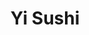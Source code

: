 ---
layout: place
title: "Yi Sushi"
permalink: /california/el-cajon/yi-sushi.html
stateAbbr: CA
stateName: California
cityName: El Cajon
place_id: ChIJa2M82LVb2YARV2GaSQt51qY
photos:
  - name: >-
      places/ChIJa2M82LVb2YARV2GaSQt51qY/photos/AeeoHcJeetTf1pZ-5rr9wYKfUaUXzrykifKig5mPPjOd9OHOS44DBnDydoxRC2plnS6WKOlsbO1tJaTCNTQnNzhbHuVgb2bPCpeSxryc3MWqUqk407VGgq25A0J23Jp9BaVuFN_vioaYHt3d6qMUamDIzPg_yxNdKZkJ6t-RPV9DuGPgOhWQ5kCtd0v7YCe1SvT4n8Ytj0yZiD-2oDhgqzsz9clIOp6czOwFUMG_yMAU71KVCtdpAVMi0-kbvrYwPFnXFXgjNVjc2lRmxf269zv8o8D6A0rzaf89yYhB4B2YqH7BJWP4ib31Jv2qr81oUyeaJ9w4uTWeJNlxS0-_Xhzq9kB_EfJbpunfV7DB7Szfj2rDzfkRXOBQGWre7j8NKJ20J6YnmhEtJj2xrcXofTg9OrlJ5wgnYEMjFIdDdkEd9XfOSvEc
    widthPx: 1080
    heightPx: 1213
    authorAttributions:
      - displayName: Mullen Teodoro
        uri: https://maps.google.com/maps/contrib/101773021802410002577
        photoUri: >-
          https://lh3.googleusercontent.com/a-/ALV-UjXnpfwVnPcAaXFbyzxFJ44CWMHpV-zAWBppnc6UP3VQp3EeiYhF=s100-p-k-no-mo
    flagContentUri: >-
      https://www.google.com/local/imagery/report/?cb_client=maps_api_places.places_api&image_key=!1e10!2sCIHM0ogKEICAgIDnieO4pwE&hl=en-US
    googleMapsUri: >-
      https://www.google.com/maps/place//data=!3m4!1e2!3m2!1sCIHM0ogKEICAgIDnieO4pwE!2e10!4m2!3m1!1s0x80d95bb5d83c636b:0xa6d6790b499a6157
  - name: >-
      places/ChIJa2M82LVb2YARV2GaSQt51qY/photos/AeeoHcKQZveTPnoS8cT9mM7L1bBst_HOCFrB_oYBrXtjhC59nY_QA6l6kWXoExUXlQHwukYCjo2XsqMYumQMK7bC1XnC-Fwj7WrFvzl8-4BRHc6514AxUnkXfrSBBdZuQTYCKzOX42n0aPlAGg5ZOI8Qn3c9h2d8oVEnLbpsF92gyrcdrCPHcyetlZYs_uuelZ7SPO_FDucfHEee4GzPpMQdrzqNFWgYm6ORas7Omv4jr-fAP3oc2FWbCInSoMhPL1NFH7gT_OCm94lAhCaF3BP90a1HVcnXsd55hCI4J92b9F5pPXZHyBz9VjkWxr95eGeDFSMVZTWsyOxnh48_UywY9sj73d0xcKsmovgYfPib1FNkSflY1Qph-ck0aIZYd_Ih1S0VLtF7Hh-3YaxHSbLMiUyxLbCBjJqO5xQ1u_0F-Wk
    widthPx: 4000
    heightPx: 3000
    authorAttributions:
      - displayName: David Hughes
        uri: https://maps.google.com/maps/contrib/107007708188199974861
        photoUri: >-
          https://lh3.googleusercontent.com/a-/ALV-UjUXQGGmpWqsmc_SXZVt9Y4X6YzhX-lyAOIaeiIA-kEM4DXo3mQx=s100-p-k-no-mo
    flagContentUri: >-
      https://www.google.com/local/imagery/report/?cb_client=maps_api_places.places_api&image_key=!1e10!2sCIHM0ogKEICAgIDZwJX5dw&hl=en-US
    googleMapsUri: >-
      https://www.google.com/maps/place//data=!3m4!1e2!3m2!1sCIHM0ogKEICAgIDZwJX5dw!2e10!4m2!3m1!1s0x80d95bb5d83c636b:0xa6d6790b499a6157
  - name: >-
      places/ChIJa2M82LVb2YARV2GaSQt51qY/photos/AeeoHcIOm_fpumbczVPGCsGPvRxyQF-uej6-tiKkXtsJ98vsgJ2UjVQybSM98Qjvkggzi6XrGidcVUwm27Q85LabjskFNHUCUKxmpPFrwUDdLK_F1Aa50uBjMhUAUcpTpnW5pwxzRoSQlirlGNfbyIezUUFPUgFSq167tLql6RrbcmWR9FHPq0ozUNKYpMrpzuwJsa91KUKgMTjDUox6QnlJIBMwHbVXbkKg8n1S7CRFiU7URJEeqfQSNLRTzqvwHrk3Ume3mwisZb1BNyccKoMI-9TYYXm3VqOjI79Zyws9LZ0EnREmyUmMzKSniLPgwUTWubKGdnk-PJsBQwWnoFTMVeVPpoa-nZTsUY2Azy3WmqOccLNd-SZjQr4SllOz-_FFh-dGOQinLrwB0MUWpoAANbmII2rV_G09JyB_qlJu0pmn4YAE
    widthPx: 4032
    heightPx: 3024
    authorAttributions:
      - displayName: Richard Picard
        uri: https://maps.google.com/maps/contrib/105785437198258394207
        photoUri: >-
          https://lh3.googleusercontent.com/a-/ALV-UjXG3L_Fpk8pVubY2AP3Dwy5B0QJywe60bbqInw2g9gG-fVClo1c=s100-p-k-no-mo
    flagContentUri: >-
      https://www.google.com/local/imagery/report/?cb_client=maps_api_places.places_api&image_key=!1e10!2sCIHM0ogKEICAgIC7t5a3kAE&hl=en-US
    googleMapsUri: >-
      https://www.google.com/maps/place//data=!3m4!1e2!3m2!1sCIHM0ogKEICAgIC7t5a3kAE!2e10!4m2!3m1!1s0x80d95bb5d83c636b:0xa6d6790b499a6157
  - name: >-
      places/ChIJa2M82LVb2YARV2GaSQt51qY/photos/AeeoHcJoowXWCY7oV8eNNsc5u3jJydrAv9YFkVEQ-ds6KQkKMDCQ2J5ss9qZdeCwObtBAvxR5VkaXMrVP7UtNy9NHDNPAjBCazZ_wKPyJKXSSAEWxY6ikhowu21e9-e6p1LSeV-ygOCj5FR7UeL_YuueQrxFR83XP48D0oOIn4Qj-Oimds5vIf7F-R8gc1i6shV7bMhI97WEG3EqvKWzejrprFy0k75xJQmHm8SNlQDY2mjavTc9mj6bAWNv5krWEOx2nCe_qT4HXM7W2IXvnqDs7l7KT1aDEvjW9HdR21mN9ClQmtKf5rAM3-P1g93JM9esn3qnsjdnmJyE9MdIb3sZ71gE1GUBOgbjRqRwZSZvPxqDiXYTpYc4DAlvA_n1n_1eHt1ykrtb05z-PltgRb1b9Yqs2v7d7Pe1zLavpzCeR3ZtJfL3
    widthPx: 3698
    heightPx: 2415
    authorAttributions:
      - displayName: Mullen Teodoro
        uri: https://maps.google.com/maps/contrib/101773021802410002577
        photoUri: >-
          https://lh3.googleusercontent.com/a-/ALV-UjXnpfwVnPcAaXFbyzxFJ44CWMHpV-zAWBppnc6UP3VQp3EeiYhF=s100-p-k-no-mo
    flagContentUri: >-
      https://www.google.com/local/imagery/report/?cb_client=maps_api_places.places_api&image_key=!1e10!2sCIHM0ogKEICAgICj7ZPJtQE&hl=en-US
    googleMapsUri: >-
      https://www.google.com/maps/place//data=!3m4!1e2!3m2!1sCIHM0ogKEICAgICj7ZPJtQE!2e10!4m2!3m1!1s0x80d95bb5d83c636b:0xa6d6790b499a6157
  - name: >-
      places/ChIJa2M82LVb2YARV2GaSQt51qY/photos/AeeoHcJ1kViIgSpGspXtXETh_g2BoB58sWkPMApoRRIP2up8nTOQ6BkvKaSiazOSTuhy-2Ge9FYeIkAyjNqBZ-kdm4moNGIdEAMlAdCo0Ad0nmLeNfUCYhRM21B-OO2RAhjWlxC4xjM_kekOdShqeYTOThxZKH-WyW_HxNTgqNxP97ZOTYP5vjGVGujWnXgv0ryKv39qOcVBqy_v0M0MB6T0r3dmzoefNuk1Xgr9L9bsZSs8IIaglJeZQr2gHbWRG7f9U9FcmAG1vN0rcgJHD4A92B3ZftduOETQcBM1Q1NiX2NReAqAj2RrVD0NgPjFBL1ZFjxW28jKNuk29-3PzPMprRo-FDEWH0SvwXp3rRLEBQfpIdDvqKPZkTpH5Z0MYcsRogLFl2vcV8aq2WbW5kHBPEYE6gyopVyBtwd5_AKkpA92hos
    widthPx: 4800
    heightPx: 3600
    authorAttributions:
      - displayName: Richard Picard
        uri: https://maps.google.com/maps/contrib/105785437198258394207
        photoUri: >-
          https://lh3.googleusercontent.com/a-/ALV-UjXG3L_Fpk8pVubY2AP3Dwy5B0QJywe60bbqInw2g9gG-fVClo1c=s100-p-k-no-mo
    flagContentUri: >-
      https://www.google.com/local/imagery/report/?cb_client=maps_api_places.places_api&image_key=!1e10!2sCIHM0ogKEICAgIC7t5a38AE&hl=en-US
    googleMapsUri: >-
      https://www.google.com/maps/place//data=!3m4!1e2!3m2!1sCIHM0ogKEICAgIC7t5a38AE!2e10!4m2!3m1!1s0x80d95bb5d83c636b:0xa6d6790b499a6157
  - name: >-
      places/ChIJa2M82LVb2YARV2GaSQt51qY/photos/AeeoHcJBvCGyzil_QYn3ivZbPs0LTAGlxML-59TnkVXWkMfGVZDZNyPtKkW5NgbphEj84kgDobHJBK5DBslan4Ur2bqrqrgdNM6htnhZWX6CGsk0Bg1yd7HkRJK3dmNE49GHQZ1IN4gBoiq-Uq-dq2Wq65ocEz-7B_rndlYftzXNseELm1J70tnm2bE-KkgVu_Lu-BBJS5EQkHKUqYsGCQsg5AfCOTUoNbUAeCMkRi9QpZHk9xUg_sQj_AhTiVW6lyCe5_mh1ShWbljkfY_urv9Qz8XOPtnQrwbJyoPkJzZCdBiv5wFbmeRkqs6toSHfiKRK5YGhKXczN-2Axfj4iVxhxWI7EskzrvSrNUdIlZcpyokEXq0fmc7yFIIFN2u0G5bIl1Wrtrt6yluJLWRg73boofk3oR-sRJSe3kRZpHiWK5oAvw9n
    widthPx: 4000
    heightPx: 1868
    authorAttributions:
      - displayName: juvo6969
        uri: https://maps.google.com/maps/contrib/103942032027707440630
        photoUri: >-
          https://lh3.googleusercontent.com/a-/ALV-UjVHihRUzXeew2RYPQVD8AQZJ2MsGy_3LpGlR8E2R6V9_D4mQ6ee=s100-p-k-no-mo
    flagContentUri: >-
      https://www.google.com/local/imagery/report/?cb_client=maps_api_places.places_api&image_key=!1e10!2sCIHM0ogKEICAgIDnkeX8kwE&hl=en-US
    googleMapsUri: >-
      https://www.google.com/maps/place//data=!3m4!1e2!3m2!1sCIHM0ogKEICAgIDnkeX8kwE!2e10!4m2!3m1!1s0x80d95bb5d83c636b:0xa6d6790b499a6157
  - name: >-
      places/ChIJa2M82LVb2YARV2GaSQt51qY/photos/AeeoHcIkv1ENDmbRDcEA8HZFq78ChMAdnEgMWva5aCpiC1mcKHzuR6-ozQdSGkwC_q3puuihTQhIjpXRMoDSwnQl3op76t5bey7XtyqJhk4UiXFkEWBF0MzSV4rFvFw3Ih1ofh6ghL3t2Lz_YnWBxkJ-nQCaqsFX_XuEimDzZ4hQHx-k7GDAG-b0CEllmlBJOsYxbXKLve_ih19WvHiYwV7REFrC1_dV0dNGH2YsvDyh3bngPg06bplG737UzcC7FIe812U9ZqzLKxzOzOLy0M9SHGmYHdYHg1ftYfxA1YSSD6DfmSLBSx6gll_zahxq8jowmURl7TCnUkzE0pmQKtm7gQErIId4kKeRK5KbkEwTyc6otEdlkL2qlnklLe5sfJQbTREcSuZJwigUYsbkgM4Dql1_fqtKX2m6FhPAq64QLblo3Q
    widthPx: 4000
    heightPx: 1848
    authorAttributions:
      - displayName: John Bathke
        uri: https://maps.google.com/maps/contrib/102717136976941136438
        photoUri: >-
          https://lh3.googleusercontent.com/a-/ALV-UjU0ywinA2SyU-kj1XwNXOdoq6e_DIo2sN6kiJJ8EOac6PU_UuMs=s100-p-k-no-mo
    flagContentUri: >-
      https://www.google.com/local/imagery/report/?cb_client=maps_api_places.places_api&image_key=!1e10!2sCIHM0ogKEICAgMCg8rO0BQ&hl=en-US
    googleMapsUri: >-
      https://www.google.com/maps/place//data=!3m4!1e2!3m2!1sCIHM0ogKEICAgMCg8rO0BQ!2e10!4m2!3m1!1s0x80d95bb5d83c636b:0xa6d6790b499a6157
  - name: >-
      places/ChIJa2M82LVb2YARV2GaSQt51qY/photos/AeeoHcLWhwNiaCbNpgpynBG-DjKVgcsRyay7G1hIppRdbNnO2cQqlg9_G6VqUQZfQTn3XQ9XAuepEtsRPndhfl7iE2xnYDO6jxOrBLprZGm-TtmVbAdceCrzx3uukTQrsEB1qIFOfon7MiDSLaNYrmoepzBgbADDjZPgCDQ9SLlRaDejEXxWjtpJyJvXNcQfa98C5XjT446XxK4Ot3Z5I5ZQN1bNmZ9WM3SYYTHG6hEcB8A0Ls5QpE5FhXcNuhpGBTMcUBj6e5zkp4UYys9as_Lmn7fe4keUYnFPSeEIywc9krfL0Ay-d8SmAp5z_Nc5Is3_MR7QOP5n4JoIET2XGyCyqPD2raPIDJ25AqGVcK-jEmA2X9923FcHx6Fb-eroGuVxnYL4Ru1Of1OeNik_i7-xHt42JIwVq9iAWuns3wXCVJy4gg
    widthPx: 3024
    heightPx: 4032
    authorAttributions:
      - displayName: Darren Baker
        uri: https://maps.google.com/maps/contrib/104880809824952093904
        photoUri: >-
          https://lh3.googleusercontent.com/a-/ALV-UjWnGW7IXFL6pzJZjNTOnOI15vehQqzivYnzz9VmpICCiz6J86uw=s100-p-k-no-mo
    flagContentUri: >-
      https://www.google.com/local/imagery/report/?cb_client=maps_api_places.places_api&image_key=!1e10!2sCIHM0ogKEICAgICE1N30Lg&hl=en-US
    googleMapsUri: >-
      https://www.google.com/maps/place//data=!3m4!1e2!3m2!1sCIHM0ogKEICAgICE1N30Lg!2e10!4m2!3m1!1s0x80d95bb5d83c636b:0xa6d6790b499a6157
  - name: >-
      places/ChIJa2M82LVb2YARV2GaSQt51qY/photos/AeeoHcKp1nRTUjN3iKZtAgVDa6dt2ZiN0Ck_VdsAvlR5wDbnyEZUDYEWnfhW602s_DnLCIh_DNBHz4wvJ2Etbe3wFCH_PYhiyzDwqhV9QQsPmENfSFcsCSa0Y7uDj8DhtR_zBssGymqXe1EVgwntzLVDuuCt_lTdDrvvWa38dGhskTX7kCOGZw2iYnLZ1H_d4Kg_aCed5J86knTa20SwW9wZLKebREjjNl1-Ff6dIwRMbLZWWN-ViYMMYf9fqI16C-N_FAwq0XXckFaxl765Dp1gFhsAEu1Y1Vt4ZP1au9cfvOkivmrJPAUiiaLOAIMhoxOC25gHVS6HiPT2-ZCc3q3V8XJrFZfmWc_5SryvIRpW6tuuj4RcYc1K5J1eqprIK7rFv3Jf_szffe-1QmuYVuqjikB46TLD4pt_GNGhmqWO7oE
    widthPx: 3024
    heightPx: 4032
    authorAttributions:
      - displayName: Richard Picard
        uri: https://maps.google.com/maps/contrib/105785437198258394207
        photoUri: >-
          https://lh3.googleusercontent.com/a-/ALV-UjXG3L_Fpk8pVubY2AP3Dwy5B0QJywe60bbqInw2g9gG-fVClo1c=s100-p-k-no-mo
    flagContentUri: >-
      https://www.google.com/local/imagery/report/?cb_client=maps_api_places.places_api&image_key=!1e10!2sCIHM0ogKEICAgIC7t5a3CA&hl=en-US
    googleMapsUri: >-
      https://www.google.com/maps/place//data=!3m4!1e2!3m2!1sCIHM0ogKEICAgIC7t5a3CA!2e10!4m2!3m1!1s0x80d95bb5d83c636b:0xa6d6790b499a6157
  - name: >-
      places/ChIJa2M82LVb2YARV2GaSQt51qY/photos/AeeoHcJ_rweDDrI0VR39P5hZukwoAPrKup3XP41rAANsbc0uU1eaQjcJBuQzLNSkz8Qvy8OIcyYZqP06GSyDx5QCruJsoXXNvWG-lFew7SJpt_2lh7T2m8Rro9c55omGbboJnywT1u3Ii9pxjzhw9WnsaFFZf-LchGg9RGa3YE_KJ_SwZOyYQHeWSTs1L3_OR_HIaVBWNwZcJmQqpq-Ig-_e9cARb-x0gGUUrMXPr8eJveLUtYXiHd72-Mhd16kX5_R2ZKMKrjj2RuiNy_MsjlD884056w7bBsx-l-oXL6ag_A3bu5sOfen4Ku34_vj3_6HA-4yNrEm72wQ5tlgAswz-8xV8fjb37lFD9uFA4hRKUCA0oME7aP71733t6v3dXd6nt3cxAyJlOW0JsQsqMX7GDqYo1rZvuud5VBy9yTeCYy6w7G1D
    widthPx: 4032
    heightPx: 3024
    authorAttributions:
      - displayName: Richard Picard
        uri: https://maps.google.com/maps/contrib/105785437198258394207
        photoUri: >-
          https://lh3.googleusercontent.com/a-/ALV-UjXG3L_Fpk8pVubY2AP3Dwy5B0QJywe60bbqInw2g9gG-fVClo1c=s100-p-k-no-mo
    flagContentUri: >-
      https://www.google.com/local/imagery/report/?cb_client=maps_api_places.places_api&image_key=!1e10!2sCIHM0ogKEICAgIC7t5a3qAE&hl=en-US
    googleMapsUri: >-
      https://www.google.com/maps/place//data=!3m4!1e2!3m2!1sCIHM0ogKEICAgIC7t5a3qAE!2e10!4m2!3m1!1s0x80d95bb5d83c636b:0xa6d6790b499a6157
address: '2650 Jamacha Rd #139, El Cajon, CA 92019, USA'
street: '2650 Jamacha Rd #139'
city: El Cajon
state: CA
zip: '92019'
country: USA
neighborhood: null
latitude: '32.745000'
longitude: '-116.932778'
accessibility_options:
  wheelchairAccessibleParking: true
  wheelchairAccessibleEntrance: true
  wheelchairAccessibleRestroom: true
  wheelchairAccessibleSeating: true
business_status: OPERATIONAL
name: Yi Sushi
google_maps_links:
  directionsUri: >-
    https://www.google.com/maps/dir//''/data=!4m7!4m6!1m1!4e2!1m2!1m1!1s0x80d95bb5d83c636b:0xa6d6790b499a6157!3e0
  placeUri: https://maps.google.com/?cid=12021929344698573143
  writeAReviewUri: >-
    https://www.google.com/maps/place//data=!4m3!3m2!1s0x80d95bb5d83c636b:0xa6d6790b499a6157!12e1
  reviewsUri: >-
    https://www.google.com/maps/place//data=!4m4!3m3!1s0x80d95bb5d83c636b:0xa6d6790b499a6157!9m1!1b1
  photosUri: >-
    https://www.google.com/maps/place//data=!4m3!3m2!1s0x80d95bb5d83c636b:0xa6d6790b499a6157!10e5
primary_type: Sushi Restaurant
opening_hours:
  regular: null
  current: null
secondary_opening_hours:
  regular:
    weekdayDescriptions: null
    type: null
  current:
    weekdayDescriptions: null
    type: null
phone: (619) 741-8881
price_level: PRICE_LEVEL_MODERATE
price_range: $10 &ndash; $20
rating: '4.4'
rating_count: 354
website: http://yisushisd.com/
description: null
reviews:
  - name: >-
      places/ChIJa2M82LVb2YARV2GaSQt51qY/reviews/ChdDSUhNMG9nS0VJQ0FnTUNnOHJPMDJRRRAB
    relativePublishTimeDescription: a month ago
    rating: 5
    text:
      text: >-
        Good Japanese restaurant!  The Japanese food here was well-made and
        delicious.  They have a pretty extensive sushi menu.  However, I ordered
        the pork tonkatsu (fried pork cutlet), and it was one of the best
        katsu's I've ever had.  Other components of the meal -- the gyoza, salad
        with ginger dressing, and the appetizer of chicken karage -- were tasty
        as well.  The sushi was delicious too.  We had the Alaska roll, tempura
        vegetable roll, and cucumber roll.  The service was nice and attentive. 
        I recommend this establishment if you are in the mood for Japanese food,
        sushi and non sushi.
      languageCode: en
    originalText:
      text: >-
        Good Japanese restaurant!  The Japanese food here was well-made and
        delicious.  They have a pretty extensive sushi menu.  However, I ordered
        the pork tonkatsu (fried pork cutlet), and it was one of the best
        katsu's I've ever had.  Other components of the meal -- the gyoza, salad
        with ginger dressing, and the appetizer of chicken karage -- were tasty
        as well.  The sushi was delicious too.  We had the Alaska roll, tempura
        vegetable roll, and cucumber roll.  The service was nice and attentive. 
        I recommend this establishment if you are in the mood for Japanese food,
        sushi and non sushi.
      languageCode: en
    authorAttribution:
      displayName: John Bathke
      uri: https://www.google.com/maps/contrib/102717136976941136438/reviews
      photoUri: >-
        https://lh3.googleusercontent.com/a-/ALV-UjU0ywinA2SyU-kj1XwNXOdoq6e_DIo2sN6kiJJ8EOac6PU_UuMs=s128-c0x00000000-cc-rp-mo-ba5
    publishTime: '2025-02-15T20:04:15.971110Z'
    flagContentUri: >-
      https://www.google.com/local/review/rap/report?postId=ChdDSUhNMG9nS0VJQ0FnTUNnOHJPMDJRRRAB&d=17924085&t=1
    googleMapsUri: >-
      https://www.google.com/maps/reviews/data=!4m6!14m5!1m4!2m3!1sChdDSUhNMG9nS0VJQ0FnTUNnOHJPMDJRRRAB!2m1!1s0x80d95bb5d83c636b:0xa6d6790b499a6157
  - name: >-
      places/ChIJa2M82LVb2YARV2GaSQt51qY/reviews/ChZDSUhNMG9nS0VJQ0FnSUNudjUzZ0JREAE
    relativePublishTimeDescription: 6 months ago
    rating: 5
    text:
      text: >-
        Live near by and have been wanting to go there.  Ordered their 4 course
        special.  It was delicious!!  They actually serve toro!  They pay nice
        attention to presentation and the flavors are on point.  The fish is
        kept at a temperature so that when you taste it, it practically melts in
        your mouth.  Been to many restaurants that store their fish at very cold
        temperatures that you have chew it for a while.  This place is a
        sleeper, you must try!  Service was excellent and prompt with reasonable
        prices.  Definitely recommend and I am going back for the ramen.
      languageCode: en
    originalText:
      text: >-
        Live near by and have been wanting to go there.  Ordered their 4 course
        special.  It was delicious!!  They actually serve toro!  They pay nice
        attention to presentation and the flavors are on point.  The fish is
        kept at a temperature so that when you taste it, it practically melts in
        your mouth.  Been to many restaurants that store their fish at very cold
        temperatures that you have chew it for a while.  This place is a
        sleeper, you must try!  Service was excellent and prompt with reasonable
        prices.  Definitely recommend and I am going back for the ramen.
      languageCode: en
    authorAttribution:
      displayName: Quetzal Coatl
      uri: https://www.google.com/maps/contrib/115549799606433840877/reviews
      photoUri: >-
        https://lh3.googleusercontent.com/a-/ALV-UjVlZsrjodMxaBfKYk-l788R6-YLrTUD-vH2a6fw5Crtgrr1AkFE=s128-c0x00000000-cc-rp-mo
    publishTime: '2024-10-01T18:02:34.070134Z'
    flagContentUri: >-
      https://www.google.com/local/review/rap/report?postId=ChZDSUhNMG9nS0VJQ0FnSUNudjUzZ0JREAE&d=17924085&t=1
    googleMapsUri: >-
      https://www.google.com/maps/reviews/data=!4m6!14m5!1m4!2m3!1sChZDSUhNMG9nS0VJQ0FnSUNudjUzZ0JREAE!2m1!1s0x80d95bb5d83c636b:0xa6d6790b499a6157
  - name: >-
      places/ChIJa2M82LVb2YARV2GaSQt51qY/reviews/ChZDSUhNMG9nS0VJQ0FnSUN4ajdYNFVBEAE
    relativePublishTimeDescription: 4 months ago
    rating: 5
    text:
      text: >-
        The service was excellent. The food was excellent Phoebe are Chef made
        our roles exactly the way we wanted them. We ordered food from the
        kitchen as well, and it was excellent too. The place was moderately
        busy, very clean, and like I said, the staff was very helpful and
        friendly.

        we will be here again for sure!
      languageCode: en
    originalText:
      text: >-
        The service was excellent. The food was excellent Phoebe are Chef made
        our roles exactly the way we wanted them. We ordered food from the
        kitchen as well, and it was excellent too. The place was moderately
        busy, very clean, and like I said, the staff was very helpful and
        friendly.

        we will be here again for sure!
      languageCode: en
    authorAttribution:
      displayName: David Hughes
      uri: https://www.google.com/maps/contrib/107007708188199974861/reviews
      photoUri: >-
        https://lh3.googleusercontent.com/a-/ALV-UjUXQGGmpWqsmc_SXZVt9Y4X6YzhX-lyAOIaeiIA-kEM4DXo3mQx=s128-c0x00000000-cc-rp-mo-ba6
    publishTime: '2024-11-16T02:43:51.992324Z'
    flagContentUri: >-
      https://www.google.com/local/review/rap/report?postId=ChZDSUhNMG9nS0VJQ0FnSUN4ajdYNFVBEAE&d=17924085&t=1
    googleMapsUri: >-
      https://www.google.com/maps/reviews/data=!4m6!14m5!1m4!2m3!1sChZDSUhNMG9nS0VJQ0FnSUN4ajdYNFVBEAE!2m1!1s0x80d95bb5d83c636b:0xa6d6790b499a6157
  - name: >-
      places/ChIJa2M82LVb2YARV2GaSQt51qY/reviews/ChZDSUhNMG9nS0VJQ0FnSUM3dDVhM1lBEAE
    relativePublishTimeDescription: 7 months ago
    rating: 5
    text:
      text: >-
        This was me and my spouses first time coming here. We were searching
        around for sushi spots and saw that this location has 4.4 stars and
        located in Rancho San Diego.


        Let me just say, wow. The food, the atmosphere and the customer service
        were absolutely amazing. We will definitely be coming back here.


        We ordered the (1) Godzilla roll, (2)San Diego roll, (2) sashimi, (1)
        Crunch roll, (1) guappo roll, cucumber salad and shrimp tempura.


        Total bill for the above was almost $100.00 which is not bad for sushi.


        Parking was not an issue. Plenty of parking in a good area. If you
        haven’t tried this location out, definitely recommend. It’s worthy of
        your business.
      languageCode: en
    originalText:
      text: >-
        This was me and my spouses first time coming here. We were searching
        around for sushi spots and saw that this location has 4.4 stars and
        located in Rancho San Diego.


        Let me just say, wow. The food, the atmosphere and the customer service
        were absolutely amazing. We will definitely be coming back here.


        We ordered the (1) Godzilla roll, (2)San Diego roll, (2) sashimi, (1)
        Crunch roll, (1) guappo roll, cucumber salad and shrimp tempura.


        Total bill for the above was almost $100.00 which is not bad for sushi.


        Parking was not an issue. Plenty of parking in a good area. If you
        haven’t tried this location out, definitely recommend. It’s worthy of
        your business.
      languageCode: en
    authorAttribution:
      displayName: Richard Picard
      uri: https://www.google.com/maps/contrib/105785437198258394207/reviews
      photoUri: >-
        https://lh3.googleusercontent.com/a-/ALV-UjXG3L_Fpk8pVubY2AP3Dwy5B0QJywe60bbqInw2g9gG-fVClo1c=s128-c0x00000000-cc-rp-mo-ba3
    publishTime: '2024-08-19T01:47:10.387712Z'
    flagContentUri: >-
      https://www.google.com/local/review/rap/report?postId=ChZDSUhNMG9nS0VJQ0FnSUM3dDVhM1lBEAE&d=17924085&t=1
    googleMapsUri: >-
      https://www.google.com/maps/reviews/data=!4m6!14m5!1m4!2m3!1sChZDSUhNMG9nS0VJQ0FnSUM3dDVhM1lBEAE!2m1!1s0x80d95bb5d83c636b:0xa6d6790b499a6157
  - name: >-
      places/ChIJa2M82LVb2YARV2GaSQt51qY/reviews/ChZDSUhNMG9nS0VJQ0FnTUR3cWF2Wk5REAE
    relativePublishTimeDescription: 2 weeks ago
    rating: 5
    text:
      text: >-
        I had chicken teriyaki bowl and wow it's the best one I had no lie and I
        had lots of them the sushi looks good too the 4 pieces I got where nice
        and fresh and I was caught by surprise with the skillet wow so good
      languageCode: en
    originalText:
      text: >-
        I had chicken teriyaki bowl and wow it's the best one I had no lie and I
        had lots of them the sushi looks good too the 4 pieces I got where nice
        and fresh and I was caught by surprise with the skillet wow so good
      languageCode: en
    authorAttribution:
      displayName: Chesse P1
      uri: https://www.google.com/maps/contrib/114117855025919246424/reviews
      photoUri: >-
        https://lh3.googleusercontent.com/a/ACg8ocLgpdP5X5SeI_sqDW5BtN3FkV4o9dMf9OeZzcyPGEvuwi59lA=s128-c0x00000000-cc-rp-mo
    publishTime: '2025-03-26T20:39:10.639869Z'
    flagContentUri: >-
      https://www.google.com/local/review/rap/report?postId=ChZDSUhNMG9nS0VJQ0FnTUR3cWF2Wk5REAE&d=17924085&t=1
    googleMapsUri: >-
      https://www.google.com/maps/reviews/data=!4m6!14m5!1m4!2m3!1sChZDSUhNMG9nS0VJQ0FnTUR3cWF2Wk5REAE!2m1!1s0x80d95bb5d83c636b:0xa6d6790b499a6157
parking_options:
  freeParkingLot: true
  freeStreetParking: true
  valetParking: false
payment_options:
  acceptsCreditCards: true
  acceptsDebitCards: true
  acceptsCashOnly: false
  acceptsNfc: true
allow_dogs: null
curbside_pickup: null
delivery: true
dine_in: true
good_for_children: true
good_for_groups: true
good_for_sports: false
live_music: false
menu_for_children: true
outdoor_seating: false
reservable: null
restroom: true
serves_beer: true
serves_breakfast: false
serves_brunch: false
serves_cocktails: false
serves_coffee: false
serves_dinner: true
serves_dessert: true
serves_lunch: true
serves_vegetarian_food: true
serves_wine: true
takeout: true

---